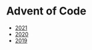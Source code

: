 # Advent of Code

- [2021](https://adventofcode.com/2021)
- [2020](https://adventofcode.com/2020)
- [2019](https://adventofcode.com/2019)